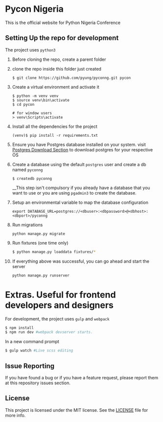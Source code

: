# Pycon Nigeria

This is the official website for Python Nigeria Conference

## Setting Up the repo for development
The project uses `python3`

1. Before cloning the repo, create a parent folder

2. clone the repo inside this folder just created 
    ```
    $ git clone https://github.com/pyung/pyconng.git pycon
    ```

3. Create a virtual environment and activate it 
    ```
    $ python -m venv venv
    $ source venv\bin\activate
    $ cd pycon
    
    # for window users
    > venv\Scripts\activate
    ```
4. Install all the dependencies for the project
    ```
    (venv)$ pip install -r requirements.txt  
    ```
5. Ensure you have Postgres database installed on your system. visit [Postgres Download Section](https://www.postgresql.org/download/)
to download postgres for your respective OS

6. Create a database using the default `postgres` user and create a db named `pyconng`
    ```
    $ createdb pyconng

    ```
    __This step isn't compulsory if you already have a database that you want to use or you are 
    using `pgadmin3` to create the database.

7. Setup an environmental variable to map the database configuration
    ```
    export DATABASE_URL=postgres://<dbuser>:<dbpassword>@<dbhost>:<dbport>/pyconng
    ```
8. Run migrations
    ```
    python manage.py migrate
    ```
9. Run fixtures (one time only)

    ```bash
    $ python manage.py loaddata fixtures/*
    ```
10. If everything above was successful, you can go ahead and start the server
    ```
    python manage.py runserver
    ```

# Extras. Useful for frontend developers and designers
For development, the project uses `gulp` and `webpack`

```bash
$ npm install
$ npm run dev #webpack devserver starts.
```
In a new command prompt
```bash
$ gulp watch #Live scss editing
```

## Issue Reporting

If you have found a bug or if you have a feature request, please report them at this repository issues section.

## License

This project is licensed under the MIT license. See the [LICENSE](LICENSE) file for more info.
